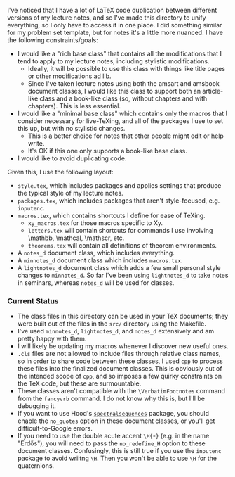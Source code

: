 I've noticed that I have a lot of LaTeX code duplication between different versions of my lecture
notes, and so I've made this directory to unify everything, so I only have to access it in one
place. I did something similar for my problem set template, but for notes it's a little more
nuanced: I have the following constraints/goals:

- I would like a "rich base class" that contains all the modifications that I tend to apply to my
  lecture notes, including stylistic modifications.
  	* Ideally, it will be possible to use this class with things like title pages or other
	  modifications ad lib.
	* Since I've taken lecture notes using both the amsart and amsbook document classes, I would
	  like this class to support both an article-like class and a book-like class (so, without
	  chapters and with chapters). This is less essential.
- I would like a "minimal base class" which contains only the macros that I consider necessary for
  live-TeXing, and all of the packages I use to set this up, but with no stylistic changes.
  	* This is a better choice for notes that other people might edit or help write.
	* It's OK if this one only supports a book-like base class.
- I would like to avoid duplicating code.

Given this, I use the following layout:

- `style.tex`, which includes packages and applies settings that produce the typical style of my
   lecture notes.
- `packages.tex`, which includes packages that aren't style-focused, e.g. `inputenc`.
- `macros.tex`, which contains shortcuts I define for ease of TeXing.
	- `xy_macros.tex` for those macros specific to Xy.
	- `letters.tex` will contain shortcuts for commands I use involving \mathbb, \mathcal, \mathscr,
	   etc.
	- `theorems.tex` will contain all definitions of theorem environments.
- A `notes_d` document class, which includes everything.
- A `minnotes_d` document class which includes `macros.tex`.
- A `lightnotes_d` document class which adds a few small personal style changes to `minnotes_d`.
  So far I've been using `lightnotes_d` to take notes in seminars, whereas `notes_d` will be used for classes.

### Current Status

- The class files in this directory can be used in your TeX documents; they were built out of the files in
  the `src/` directory using the Makefile.
- I've used `minnotes_d`, `lightnotes_d`, and `notes_d` extensively and am pretty happy with them.
- I will likely be updating my macros whenever I discover new useful ones.
- `.cls` files are not allowed to include files through relative class names, so in order to share code
  between these classes, I used `cpp` to process these files into the finalized document classes. This
  is obviously out of the intended scope of `cpp`, and so imposes a few quirky constraints on the TeX code,
  but these are surmountable.
- These classes aren't compatible with the `\VerbatimFootnotes` command from the `fancyvrb` command. I do not
  know why this is, but I'll be debugging it.
- If you want to use Hood's [`spectralsequences`](https://github.com/hoodmane/spectralsequences) package, you should
  enable the `no_quotes` option in these document classes, or you'll get difficult-to-Google errors.
- If you need to use the double acute accent `\H{`-`}` (e.g. in the name "Erdős"), you will need to pass the
  `no_redefine_H` option to these document classes. Confusingly, this is still true if you use the `inputenc`
  package to avoid wriitng `\H`. Then you won't be able to use `\H` for the quaternions.

